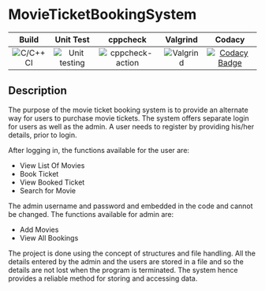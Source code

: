 # MovieTicketBookingSystem

|Build|Unit Test|cppcheck|Valgrind|Codacy|
|:--:|:--:|:--:|:--:|:--:|
|![C/C++ CI](https://github.com/stepin104542/MovieTicketBookingSystem/workflows/C/C++%20CI/badge.svg)|![Unit testing](https://github.com/stepin104542/MovieTicketBookingSystem/workflows/Unit%20testing/badge.svg)|![cppcheck-action](https://github.com/stepin104542/MovieTicketBookingSystem/workflows/cppcheck-action/badge.svg)|![Valgrind](https://github.com/stepin104542/MovieTicketBookingSystem/workflows/Valgrind/badge.svg)|[![Codacy Badge](https://app.codacy.com/project/badge/Grade/c203f3fcec184e12ad82141c6aa9bcbd)](https://www.codacy.com/gh/stepin104542/MovieTicketBookingSystem/dashboard?utm_source=github.com&amp;utm_medium=referral&amp;utm_content=stepin104542/MovieTicketBookingSystem&amp;utm_campaign=Badge_Grade)|

## Description
The purpose of the movie ticket booking system is to provide an alternate way for users to purchase movie tickets. The system offers separate login for users as well as the admin.
A user needs to register by providing his/her details, prior to login. 

After logging in, the functions available for the user are:

*   View List Of Movies
*   Book Ticket
*   View Booked Ticket
*   Search for Movie

The admin username and password and embedded in the code and cannot be changed. The functions available for admin are:

*   Add Movies
*   View All Bookings

The project is done using the concept of structures and file handling. All the details entered by the admin and the users are stored in a file and so the details are not lost when the program is terminated. The system hence provides a reliable method for storing and accessing data.
